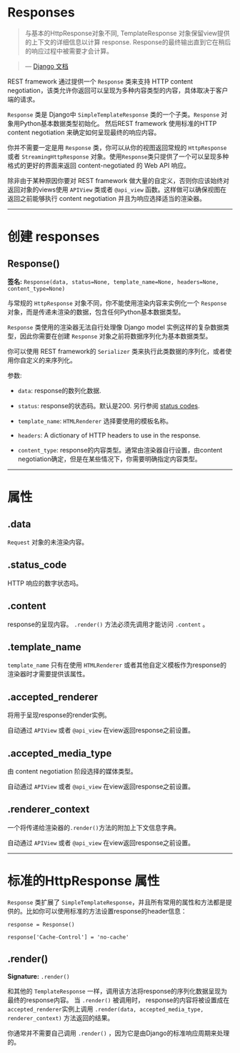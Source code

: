 
# Responses

> 与基本的HttpResponse对象不同, TemplateResponse 对象保留view提供的上下文的详细信息以计算 response.  Response的最终输出直到它在稍后的响应过程中被需要才会计算。
>

> — [Django 文档][cite]

REST framework 通过提供一个 `Response` 类来支持 HTTP content negotiation，该类允许你返回可以呈现为多种内容类型的内容，具体取决于客户端的请求。

`Response` 类是 Django中 `SimpleTemplateResponse` 类的一个子类。`Response` 对象用Python基本数据类型初始化。 然后REST framework 使用标准的HTTP content negotiation 来确定如何呈现最终的响应内容。

你并不需要一定是用 `Response` 类，你可以从你的视图返回常规的 `HttpResponse` 或者 `StreamingHttpResponse` 对象。使用`Response`类只提供了一个可以呈现多种格式的更好的界面来返回 content-negotiated 的 Web API 响应。

除非由于某种原因你要对 REST framework 做大量的自定义，否则你应该始终对返回对象的views使用 `APIView` 类或者 `@api_view` 函数。这样做可以确保视图在返回之前能够执行 content negotiation 并且为响应选择适当的渲染器。

---

# 创建 responses

## Response()

**签名:** `Response(data, status=None, template_name=None, headers=None, content_type=None)`

与常规的 `HttpResponse` 对象不同，你不能使用渲染内容来实例化一个 `Response` 对象，而是传递未渲染的数据，包含任何Python基本数据类型。

`Response` 类使用的渲染器无法自行处理像 Django model 实例这样的复杂数据类型，因此你需要在创建 `Response` 对象之前将数据序列化为基本数据类型。

你可以使用 REST framework的 `Serializer` 类来执行此类数据的序列化，或者使用你自定义的来序列化。

参数:

* `data`: response的数列化数据.

* `status`:  response的状态码。默认是200.  另行参阅 [status codes][statuscodes].

* `template_name`: `HTMLRenderer` 选择要使用的模板名称。

* `headers`: A dictionary of HTTP headers to use in the response.

* `content_type`: response的内容类型。通常由渲染器自行设置，由content negotiation确定，但是在某些情况下，你需要明确指定内容类型。

---

# 属性

## .data

`Request` 对象的未渲染内容。

## .status_code

HTTP 响应的数字状态吗。

## .content

response的呈现内容。 `.render()` 方法必须先调用才能访问 `.content` 。

## .template_name

`template_name` 只有在使用 `HTMLRenderer` 或者其他自定义模板作为response的渲染器时才需要提供该属性。

## .accepted_renderer

将用于呈现response的render实例。

自动通过 `APIView` 或者 `@api_view` 在view返回response之前设置。

## .accepted_media_type

由 content negotiation 阶段选择的媒体类型。

自动通过 `APIView` 或者 `@api_view` 在view返回response之前设置。

## .renderer_context

一个将传递给渲染器的`.render()`方法的附加上下文信息字典。

自动通过 `APIView` 或者 `@api_view` 在view返回response之前设置。

---

# 标准的HttpResponse 属性

`Response` 类扩展了 `SimpleTemplateResponse`，并且所有常用的属性和方法都是提供的。比如你可以使用标准的方法设置response的header信息：

```
response = Response()

response['Cache-Control'] = 'no-cache'
```

## .render()

**Signature:** `.render()`

和其他的 `TemplateResponse` 一样，调用该方法将response的序列化数据呈现为最终的response内容。 当 `.render()` 被调用时， response的内容将被设置成在 `accepted_renderer`实例上调用 `.render(data, accepted_media_type, renderer_context)` 方法返回的结果。

你通常并不需要自己调用 `.render()` ，因为它是由Django的标准响应周期来处理的。

[cite]: [https://docs.djangoproject.com/en/stable/stable/template-response/](https://docs.djangoproject.com/en/stable/stable/template-response/)

[statuscodes]: status-codes.md


